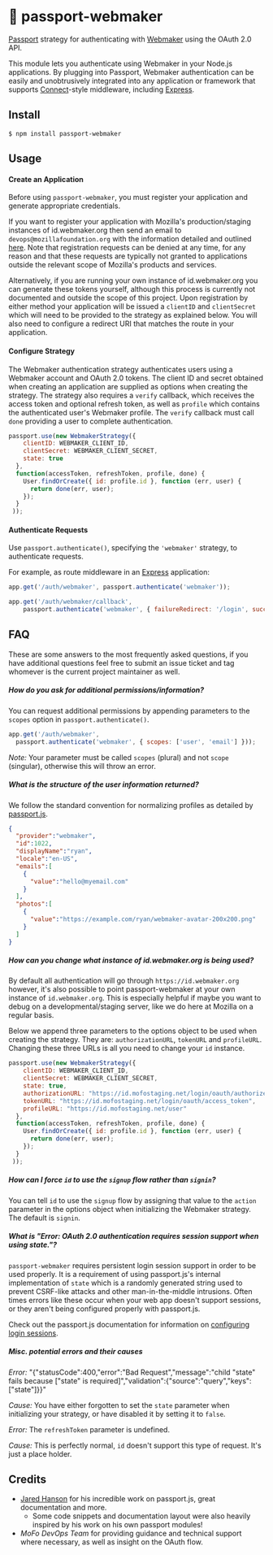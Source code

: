 # :rocket: passport-webmaker

[Passport](http://passportjs.org/) strategy for authenticating with [Webmaker](https://webmaker.org/) using the OAuth 2.0 API.

This module lets you authenticate using Webmaker in your Node.js applications.
By plugging into Passport, Webmaker authentication can be easily and
unobtrusively integrated into any application or framework that supports
[Connect](http://www.senchalabs.org/connect/)-style middleware, including
[Express](http://expressjs.com/).

## Install

```$ npm install passport-webmaker```

## Usage

#### Create an Application

Before using `passport-webmaker`, you must register your application and generate appropriate credentials.

If you want to register your application with Mozilla's production/staging instances of id.webmaker.org then send an email to
`devops@mozillafoundation.org` with the information detailed and outlined [here](https://github.com/mozilla/id.webmaker.org/blob/master/docs/oauth.md#registering-your-application).
Note that registration requests can be denied at any time, for any reason and that these requests are typically not granted to applications
outside the relevant scope of Mozilla's products and services.

Alternatively, if you are running your own instance of id.webmaker.org you can generate these tokens yourself, although this process is currently
not documented and outside the scope of this project. Upon registration by either method your application will be issued a `clientID` and `clientSecret`
which will need to be provided to the strategy as explained below. You will also need to configure a redirect URI that matches the route in your application.

#### Configure Strategy

The Webmaker authentication strategy authenticates users using a Webmaker account and OAuth 2.0 tokens.
The client ID and secret obtained when creating an application are supplied as options when creating the strategy.
The strategy also requires a `verify` callback, which receives the access token and optional refresh token,
as well as `profile` which contains the authenticated user's Webmaker profile. The `verify` callback must call `done`
providing a user to complete authentication.

```js
passport.use(new WebmakerStrategy({
    clientID: WEBMAKER_CLIENT_ID,
    clientSecret: WEBMAKER_CLIENT_SECRET,
    state: true
  },
  function(accessToken, refreshToken, profile, done) {
    User.findOrCreate({ id: profile.id }, function (err, user) {
      return done(err, user);
    });
  }
 ));
 ```

#### Authenticate Requests

 Use `passport.authenticate()`, specifying the `'webmaker'` strategy, to authenticate requests.

 For example, as route middleware in an [Express](https://expressjs.com/) application:

 ```js
 app.get('/auth/webmaker', passport.authenticate('webmaker'));

 app.get('/auth/webmaker/callback',
     passport.authenticate('webmaker', { failureRedirect: '/login', successfulRedirect: '/'}));
```

## FAQ

These are some answers to the most frequently asked questions, if you have additional questions feel free
to submit an issue ticket and tag whomever is the current project maintainer as well.

##### How do you ask for additional permissions/information?

You can request additional permissions by appending parameters to the `scopes` option in `passport.authenticate()`.

```js
app.get('/auth/webmaker',
  passport.authenticate('webmaker', { scopes: ['user', 'email'] }));
```

*Note:* Your parameter must be called `scopes` (plural) and not `scope` (singular), otherwise this will throw an error.

##### What is the structure of the user information returned?

We follow the standard convention for normalizing profiles as detailed by [passport.js](http://passportjs.org/docs/profile).

```json
{
  "provider":"webmaker",
  "id":1022,
  "displayName":"ryan",
  "locale":"en-US",
  "emails":[
    {
      "value":"hello@myemail.com"
    }
  ],
  "photos":[
    {
      "value":"https://example.com/ryan/webmaker-avatar-200x200.png"
    }
  ]
}
```

##### How can you change what instance of id.webmaker.org is being used?

By default all authentication will go through `https://id.webmaker.org` however, it's also possible to point
passport-webmaker at your own instance of `id.webmaker.org`. This is especially helpful if maybe you want to
debug on a developmental/staging server, like we do here at Mozilla on a regular basis.

Below we append three parameters to the options object to be used when creating the strategy. They are:
`authorizationURL`, `tokenURL` and `profileURL`. Changing these three URLs is all you need to change your `id` instance.

```js
passport.use(new WebmakerStrategy({
    clientID: WEBMAKER_CLIENT_ID,
    clientSecret: WEBMAKER_CLIENT_SECRET,
    state: true,
    authorizationURL: "https://id.mofostaging.net/login/oauth/authorize",
    tokenURL: "https://id.mofostaging.net/login/oauth/access_token",
    profileURL: "https://id.mofostaging.net/user"
  },
  function(accessToken, refreshToken, profile, done) {
    User.findOrCreate({ id: profile.id }, function (err, user) {
      return done(err, user);
    });
  }
 ));
 ```

##### How can I force `id` to use the `signup` flow rather than `signin`?

You can tell `id` to use the `signup` flow by assigning that value to the `action` parameter in the options object
when initializing the Webmaker strategy. The default is `signin`.

##### What is "Error: OAuth 2.0 authentication requires session support when using state."?

`passport-webmaker` requires persistent login session support in order to be used properly. It is a requirement
of using passport.js's internal implementation of `state` which is a randomly generated string used to prevent
CSRF-like attacks and other man-in-the-middle intrusions. Often times errors like these occur when your web app
doesn't support sessions, or they aren't being configured properly with passport.js.

Check out the passport.js documentation for information on [configuring login sessions](http://passportjs.org/docs/configure).

##### Misc. potential errors and their causes

*Error:* "{"statusCode":400,"error":"Bad Request","message":"child \"state\" fails because [\"state\" is required]","validation":{"source":"query","keys":["state"]}}"

*Cause:* You have either forgotten to set the `state` parameter when initializing your strategy, or have disabled it by setting it to `false`.

*Error:* The `refreshToken` parameter is undefined.

*Cause:* This is perfectly normal, `id` doesn't support this type of request. It's just a place holder.

## Credits

 - [Jared Hanson](https://github.com/jaredhanson) for his incredible work on passport.js, great documentation and more.
    - Some code snippets and documentation layout were also heavily inspired by his work on his own passport modules!
 - *MoFo DevOps Team* for providing guidance and technical support where necessary, as well as insight on the OAuth flow.
